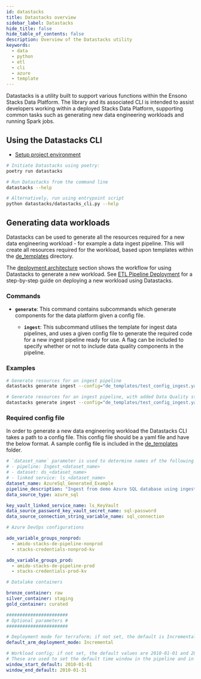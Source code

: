 ```yaml
---
id: datastacks
title: Datastacks overview
sidebar_label: Datastacks
hide_title: false
hide_table_of_contents: false
description: Overview of the Datastacks utility
keywords:
  - data
  - python
  - etl
  - cli
  - azure
  - template
---
```


Datastacks is a utility built to support various functions within the Ensono Stacks Data Platform. The library and its associated CLI is intended to assist developers working within a deployed Stacks Data Platform, supporting common tasks such as generating new data engineering workloads and running Spark jobs.

## Using the Datastacks CLI

* [Setup project environment](../getting_started/dev_quickstart_data_azure.md)

```bash
# Initiate Datastacks using poetry:
poetry run datastacks

# Run Datastacks from the command line
datastacks --help

# Alternatively, run using entrypoint script
python datastacks/datastacks_cli.py --help
```

## Generating data workloads

Datastacks can be used to generate all the resources required for a new data engineering workload - for example a data ingest pipeline. This will create all resources required for the workload, based upon templates within the [de_templates](https://github.com/amido/stacks-azure-data/tree/main/de_templates) directory.

The [deployment architecture](../architecture/architecture_data_azure.md#data-engineering-workloads) section shows the workflow for using Datastacks to generate a new workload.
See [ETL Pipeline Deployment](../getting_started/etl_pipelines_deployment_azure.md) for a step-by-step guide on deploying a new workload using Datastacks.

### Commands

* **`generate`**: This command contains subcommands which generate components for the data platform given a config file.

    * **`ingest`**: This subcommand utilises the template for ingest data pipelines, and uses a given config file to generate the required code for a new ingest pipeline ready for use. A flag can be included to specify whether or not to include data quality components in the pipeline.

### Examples

```bash
# Generate resources for an ingest pipeline
datastacks generate ingest --config="de_templates/test_config_ingest.yaml"

# Generate resources for an ingest pipeline, with added Data Quality steps
datastacks generate ingest --config="de_templates/test_config_ingest.yaml" --data-quality
```

### Required config file

In order to generate a new data engineering workload the Datastacks CLI takes a path to a config file. This config file should be a yaml file and have the below format. A sample config file is included in the [de_templates](https://github.com/amido/stacks-azure-data/tree/main/de_templates) folder.


```yaml
# `dataset_name` parameter is used to determine names of the following ADF resources:
# - pipeline: Ingest_<dataset_name>
# - dataset: ds_<dataset_name>
# - linked service: ls_<dataset_name>
dataset_name: AzureSql_Generated_Example
pipeline_description: "Ingest from demo Azure SQL database using ingest config file."
data_source_type: azure_sql

key_vault_linked_service_name: ls_KeyVault
data_source_password_key_vault_secret_name: sql-password
data_source_connection_string_variable_name: sql_connection

# Azure DevOps configurations

ado_variable_groups_nonprod:
  - amido-stacks-de-pipeline-nonprod
  - stacks-credentials-nonprod-kv

ado_variable_groups_prod:
  - amido-stacks-de-pipeline-prod
  - stacks-credentials-prod-kv

# Datalake containers

bronze_container: raw
silver_container: staging
gold_container: curated

#######################
# Optional parameters #
#######################

# Deployment mode for terraform; if not set, the default is Incremental
default_arm_deployment_mode: Incremental

# Workload config; if not set, the default values are 2010-01-01 and 2010-01-31 resp.
# These are used to set the default time window in the pipeline and in the corresponding e2e tests
window_start_default: 2010-01-01
window_end_default: 2010-01-31
```
